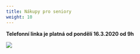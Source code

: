 ```yaml
---
title: Nákupy pro seniory
weight: 10
---
```

**Telefonní linka je platná od pondělí 16.3.2020 od 9h**

![](/images/uploads/2020_vgv_nakupy_pro_seniory.jpg)